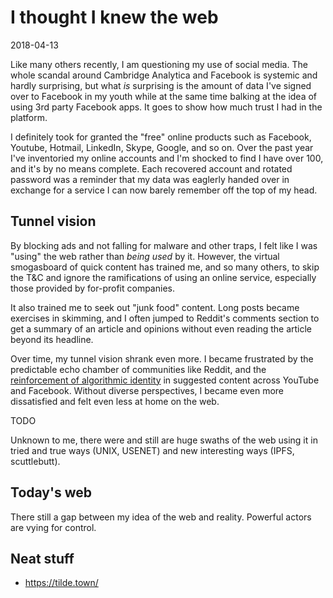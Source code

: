 # I thought I knew the web
<time>2018-04-13</time>

Like many others recently, I am questioning my use of social media. The whole scandal around Cambridge Analytica and Facebook is systemic and hardly surprising, but what _is_ surprising is the amount of data I've signed over to Facebook in my youth while at the same time balking at the idea of using 3rd party Facebook apps. It goes to show how much trust I had in the platform.

I definitely took for granted the "free" online products such as Facebook, Youtube, Hotmail, LinkedIn, Skype, Google, and so on. Over the past year I've inventoried my online accounts and I'm shocked to find I have over 100, and it's by no means complete. Each recovered account and rotated password was a reminder that my data was eaglerly handed over in exchange for a service I can now barely remember off the top of my head.

## Tunnel vision
By blocking ads and not falling for malware and other traps, I felt like I was "using" the web rather than _being used_ by it. However, the virtual smogasboard of quick content has trained me, and so many others, to skip the T&C and ignore the ramifications of using an online service, especially those provided by for-profit companies.

It also trained me to seek out "junk food" content. Long posts became exercises in skimming, and I often jumped to Reddit's comments section to get a summary of an article and opinions without even reading the article beyond its headline.

Over time, my tunnel vision shrank even more. I became frustrated by the predictable echo chamber of communities like Reddit, and the [reinforcement of algorithmic identity][1] in suggested content across YouTube and Facebook. Without diverse perspectives, I became even more dissatisfied and felt even less at home on the web.

TODO

Unknown to me, there were and still are huge swaths of the web using it in tried and true ways (UNIX, USENET) and new interesting ways (IPFS, scuttlebutt).

## Today's web

There still a gap between my idea of the web and reality. Powerful actors are vying for control.


## Neat stuff
* https://tilde.town/

[1]: http://reallifemag.com/sick-of-myself/